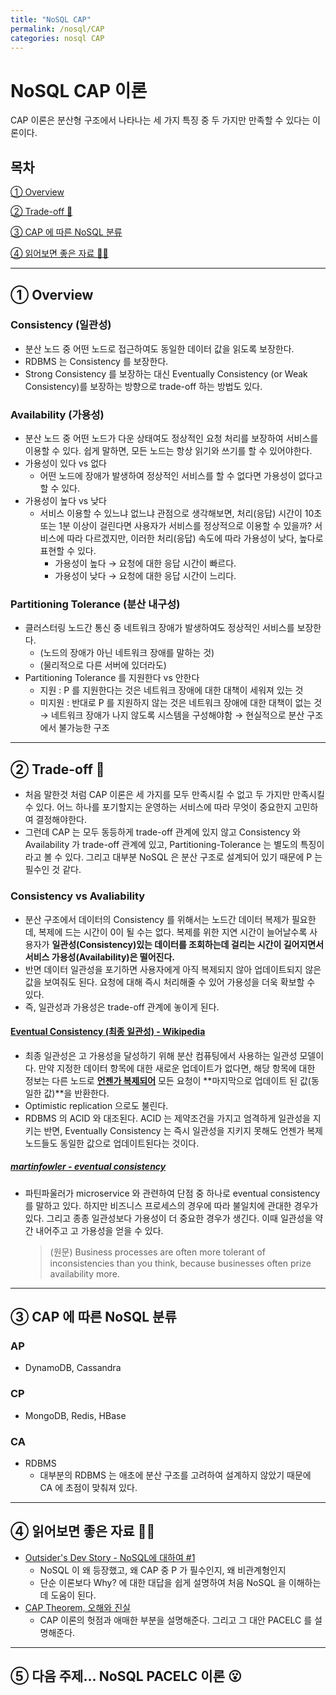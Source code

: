 ```yaml
---
title: "NoSQL CAP"
permalink: /nosql/CAP
categories: nosql CAP
---
```


# NoSQL CAP 이론

CAP 이론은 분산형 구조에서 나타나는 세 가지 특징 중 두 가지만 만족할 수 있다는 이론이다.

## 목차

[① Overview](#①-Overview)

[② Trade-off 🤔](#②-Trade-off-🤔)

[③ CAP 에 따른 NoSQL 분류](#③-CAP-에-따른-NoSQL-분류)

[④ 읽어보면 좋은 자료 👍🏻](#④-읽어보면-좋은-자료-👍🏻)

---

## ① Overview

### Consistency (일관성)

* 분산 노드 중 어떤 노드로 접근하여도 동일한 데이터 값을 읽도록 보장한다.
* RDBMS 는 Consistency 를 보장한다.
* Strong Consistency 를 보장하는 대신 Eventually Consistency (or Weak Consistency)를 보장하는 방향으로 trade-off 하는 방법도 있다.

### Availability (가용성)

* 분산 노드 중 어떤 노드가 다운 상태여도 정상적인 요청 처리를 보장하여 서비스를 이용할 수 있다. 쉽게 말하면, 모든 노드는 항상 읽기와 쓰기를 할 수 있어야한다.
* 가용성이 있다 vs 없다
  * 어떤 노드에 장애가 발생하여 정상적인 서비스를 할 수 없다면 가용성이 없다고 할 수 있다.
* 가용성이 높다 vs 낮다
  * 서비스 이용할 수 있느냐 없느냐 관점으로 생각해보면, 처리(응답) 시간이 10초 또는 1분 이상이 걸린다면 사용자가 서비스를 정상적으로 이용할 수 있을까? 서비스에 따라 다르겠지만, 이러한 처리(응답) 속도에 따라 가용성이 낮다, 높다로 표현할 수 있다.
    * 가용성이 높다 → 요청에 대한 응답 시간이 빠르다.
    * 가용성이 낮다 → 요청에 대한 응답 시간이 느리다.

### Partitioning Tolerance (분산 내구성)

* 클러스터링 노드간 통신 중 네트워크 장애가 발생하여도 정상적인 서비스를 보장한다.
  * (노드의 장애가 아닌 네트워크 장애를 말하는 것)
  * (물리적으로 다른 서버에 있더라도)
* Partitioning Tolerance 를 지원한다 vs 안한다
  * 지원 : P 를 지원한다는 것은 네트워크 장애에 대한 대책이 세워져 있는 것
  * 미지원 : 반대로 P 를 지원하지 않는 것은 네트워크 장애에 대한 대책이 없는 것 → 네트워크 장애가 나지 않도록 시스템을 구성해야함 → 현실적으로 분산 구조에서 불가능한 구조

---

## ② Trade-off 🤔

* 처음 말한것 처럼 CAP 이론은 세 가지를 모두 만족시킬 수 없고 두 가지만 만족시킬 수 있다. 어느 하나를 포기할지는 운영하는 서비스에 따라 무엇이 중요한지 고민하여 결정해야한다.
* 그런데 CAP 는 모두 동등하게 trade-off 관계에 있지 않고 Consistency 와 Availability 가 trade-off 관계에 있고, Partitioning-Tolerance 는 별도의 특징이라고 볼 수 있다. 그리고 대부분 NoSQL 은 분산 구조로 설계되어 있기 때문에 P 는 필수인 것 같다.

### Consistency vs Avaliability

* 분산 구조에서 데이터의 Consistency 를 위해서는 노드간 데이터 복제가 필요한데, 복제에 드는 시간이 0이 될 수는 없다. 복제를 위한 지연 시간이 늘어날수록 사용자가 **일관성(Consistency)있는 데이터를 조회하는데 걸리는 시간이 길어지면서 서비스 가용성(Availability)은 떨어진다.**
* 반면 데이터 일관성을 포기하면 사용자에게 아직 복제되지 않아 업데이트되지 않은 값을 보여줘도 된다. 요청에 대해 즉시 처리해줄 수 있어 가용성을 더욱 확보할 수 있다.
* 즉, 일관성과 가용성은 trade-off 관계에 놓이게 된다.

#### [Eventual Consistency (최종 일관성) - Wikipedia](https://en.wikipedia.org/wiki/Eventual_consistency)

* 최종 일관성은 고 가용성을 달성하기 위해 분산 컴퓨팅에서 사용하는 일관성 모델이다. 만약 지정한 데이터 항목에 대한 새로운 업데이트가 없다면, 해당 항목에 대한 정보는 다른 노드로 **<u>언젠가 복제되어</u>** 모든 요청이 **마지막으로 업데이트 된 값(동일한 값)**을 반환한다.
* Optimistic replication 으로도 불린다.
* RDBMS 의 ACID 와 대조된다. ACID 는 제약조건을 가지고 엄격하게 일관성을 지키는 반면, Eventually Consistency 는 즉시 일관성을 지키지 못해도 언젠가 복제 노드들도 동일한 값으로 업데이트된다는 것이다.

##### [martinfowler - eventual consistency](https://martinfowler.com/articles/microservice-trade-offs.html#consistency)

* 파틴파울러가 microservice 와 관련하여 단점 중 하나로 eventual consistency 를 말하고 있다. 하지만 비즈니스 프로세스의 경우에 따라 불일치에 관대한 경우가 있다. 그리고 종종 일관성보다 가용성이 더 중요한 경우가 생긴다. 이때 일관성을 약간 내어주고 고 가용성을 얻을 수 있다.

  > (원문) Business processes are often more tolerant of inconsistencies than you think, because businesses often prize availability more.

---

## ③ CAP 에 따른 NoSQL 분류

### AP

* DynamoDB, Cassandra

### CP

* MongoDB, Redis, HBase

### CA

* RDBMS
  * 대부분의 RDBMS 는 애초에 분산 구조를 고려하여 설계하지 않았기 때문에 CA 에 초점이 맞춰져 있다.

---

## ④ 읽어보면 좋은 자료 👍🏻

* [Outsider's Dev Story - NoSQL에 대하여 #1](https://blog.outsider.ne.kr/519)
  * NoSQL 이 왜 등장했고, 왜 CAP 중 P 가 필수인지, 왜 비관계형인지
  * 단순 이론보다 Why? 에 대한 대답을 쉽게 설명하여 처음 NoSQL 을 이해하는데 도움이 된다.
* [CAP Theorem, 오해와 진실](http://eincs.com/2013/07/misleading-and-truth-of-cap-theorem/)
  * CAP 이론의 헛점과 애매한 부분을 설명해준다. 그리고 그 대안 PACELC 를 설명해준다.

---

## ⑤ 다음 주제... NoSQL PACELC 이론 😮

